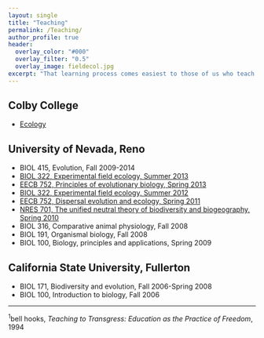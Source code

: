```yaml
---
layout: single
title: "Teaching"
permalink: /Teaching/
author_profile: true
header:
  overlay_color: "#000"
  overlay_filter: "0.5"
  overlay_image: fieldecol.jpg
excerpt: "That learning process comes easiest to those of us who teach who also believe that there is an aspect of our vocation that is sacred; who believe that our work is not merely to share information but to share in the intellectual and spiritual growth of our students<sup>1</sup>."
---
```


## Colby College
* [Ecology](/Teaching/Syllabus.md)

## University of Nevada, Reno
* BIOL 415, Evolution, Fall 2009-2014
* [BIOL 322, Experimental field ecology, Summer 2013](/Teaching/BIOL322.html)
* [EECB 752, Principles of evolutionary biology, Spring 2013](/Teaching/Evolution.html)
* [BIOL 322, Experimental field ecology, Summer 2012](/Teaching/BIOL322_12.html)
* [EECB 752, Dispersal evolution and ecology, Spring 2011](/Teaching/Dispersal.html)
* [NRES 701, The unified neutral theory of biodiversity and biogeography, Spring 2010](/Teaching/UNTB.html)
* BIOL 316, Comparative animal physiology, Fall 2008
* BIOL 191, Organismal biology, Fall 2008
* BIOL 100, Biology, principles and applications, Spring 2009

## California State University, Fullerton
* BIOL 171, Biodiversity and evolution, Fall 2006-Spring 2008
* BIOL 100, Introduction to biology, Fall 2006

---
<sup>1</sup>bell hooks, *Teaching to Transgress: Education as the Practice of Freedom*, 1994
